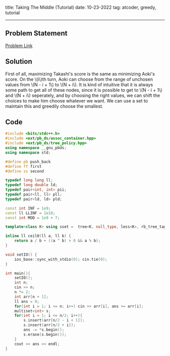 title: Taking The Middle (Tutorial)
date: 10-23-2022
tag: atcoder, greedy, tutorial

---

## Problem Statement

[Problem Link](https://atcoder.jp/contests/agc053/tasks/agc053_b)

## Solution

First of all, maximizing Takashi's score is the same as minimizing Aoki's score. On the \\(i\\)th turn, Aoki can choose from the range of unchosen values from \\(N - i + 1\\) to \\(N + i\\). It is kind of intuitive that it is always some path to get all of these nodes, since it is possible to get to \\(N - i + 1\\) and \\(N + i\\) seperately, and by choosing the right values, we can shift the choices to make him choose whatever we want. We can use a set to maintain this and greedily choose the smallest.

## Code

```c++
#include <bits/stdc++.h>
#include <ext/pb_ds/assoc_container.hpp>
#include <ext/pb_ds/tree_policy.hpp>
using namespace __gnu_pbds;
using namespace std;

#define pb push_back
#define ff first
#define ss second

typedef long long ll;
typedef long double ld;
typedef pair<int, int> pii;
typedef pair<ll, ll> pll;
typedef pair<ld, ld> pld;

const int INF = 1e9;
const ll LLINF = 1e18;
const int MOD = 1e9 + 7;

template<class K> using sset =  tree<K, null_type, less<K>, rb_tree_tag, tree_order_statistics_node_update>;

inline ll ceil0(ll a, ll b) {
    return a / b + ((a ^ b) > 0 && a % b);
}

void setIO() {
    ios_base::sync_with_stdio(0); cin.tie(0);
}

int main(){
    setIO();
    int n;
    cin >> n;
    n *= 2;
    int arr[n + 1];
    ll ans = 0;
    for(int i = 1; i <= n; i++) cin >> arr[i], ans += arr[i];
    multiset<int> s;
    for(int i = 1; i <= n/2; i++){
        s.insert(arr[n/2 - i + 1]);
        s.insert(arr[n/2 + i]);
        ans -= *s.begin();
        s.erase(s.begin());
    }
    cout << ans << endl;
}
```